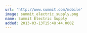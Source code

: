 ```yaml
---
url: 'http://www.summit.com/mobile'
image: summit_electric_supply.png
name: Summit Electric Supply
added: 2013-03-13T15:48:44.000Z
---
```

